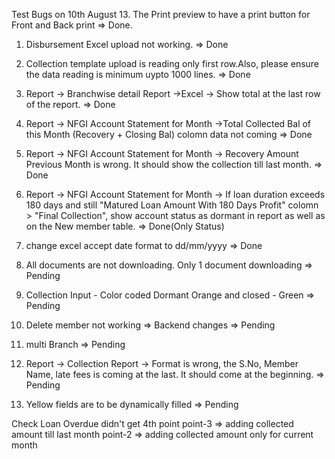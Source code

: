 Test Bugs on 10th August
13. The Print preview to have a print button for Front and Back print => Done.
1. Disbursement Excel upload not working. => Done
9. Collection template upload is reading only first row.Also, please ensure the data reading is minimum uypto 1000 lines. => Done
5. Report -> Branchwise detail Report ->Excel -> Show total at the last row of the report. => Done
2. Report -> NFGI Account Statement for Month ->Total Collected Bal of this  Month (Recovery + Closing Bal) colomn data not coming => Done
3. Report -> NFGI Account Statement for Month -> Recovery Amount Previous Month is wrong. It should show the collection till last month. => Done
4. Report -> NFGI Account Statement for Month -> If loan duration exceeds 180 days and still "Matured Loan Amount With 180 Days Profit" colomn > "Final Collection", show account status as dormant in report as well as on the New member table. => Done(Only Status)

6. change excel accept date format to dd/mm/yyyy => Done


7. All documents are not downloading. Only 1 document downloading => Pending
8. Collection Input - Color coded Dormant Orange and closed - Green => Pending
10. Delete member not working => Backend changes => Pending
11. multi Branch => Pending
12. Report -> Collection Report -> Format is wrong, the S.No, Member Name, late fees is coming at the last. It should come at the beginning. => Pending
14. Yellow fields are to be dynamically filled => Pending




<!-- Notes -->
Check Loan Overdue
didn't get 4th point
point-3 => adding collected amount till last month
point-2 => adding collected amount only for current month